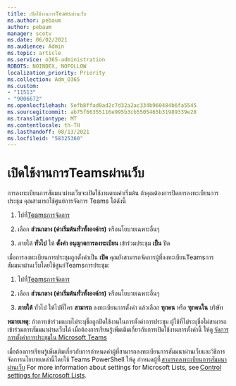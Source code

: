 ```yaml
---
title: เปิดใช้งานการTeamsผ่านเว็บ
ms.author: pebaum
author: pebaum
manager: scotv
ms.date: 06/02/2021
ms.audience: Admin
ms.topic: article
ms.service: o365-administration
ROBOTS: NOINDEX, NOFOLLOW
localization_priority: Priority
ms.collection: Adm_O365
ms.custom:
- "11513"
- "9006672"
ms.openlocfilehash: 5efb8ffad0ad2c7d32a2ac334b960484b6fa5545
ms.sourcegitcommit: ab75f66355116e995b3cb5505465b31989339e28
ms.translationtype: MT
ms.contentlocale: th-TH
ms.lasthandoff: 08/13/2021
ms.locfileid: "58325360"
---
```

# <a name="enable-teams-webinars"></a>เปิดใช้งานการTeamsผ่านเว็บ

การลงทะเบียนการสัมมนาผ่านเว็บจะเปิดใช้งานตามค่าเริ่มต้น ถ้าคุณต้องการปิดการลงทะเบียนการประชุม คุณสามารถใช้ศูนย์การจัดการ Teams ได้ดังนี้ 

1. ไปที่[Teamsการจัดการ](https://admin.teams.microsoft.com/policies/meetings) 

2. เลือก **ส่วนกลาง (ค่าเริ่มต้นทั่วทั้งองค์กร)** หรือนโยบายเฉพาะอื่นๆ 

3. ภายใต้ **ทั่วไป** ให้ **ตั้งค่า อนุญาตการลงทะเบียน** เข้าร่วมประชุม **เป็น** ปิด 

เมื่อการลงทะเบียนการประชุมถูกตั้งค่าเป็น **เปิด** คุณยังสามารถจัดการผู้ที่ลงทะเบียนTeamsการสัมมนาผ่านเว็บโดยใช้ศูนย์Teamsการประชุม: 

1. ไปที่[Teamsการจัดการ](https://admin.teams.microsoft.com/policies/meetings) 

2. เลือก **ส่วนกลาง (ค่าเริ่มต้นทั่วทั้งองค์กร)** หรือนโยบายเฉพาะอื่นๆ 

3. **ภายใต้** ทั่วไป ให้ไปที่ใคร **สามารถ** ลงทะเบียนการตั้งค่า แล้วเลือก **ทุกคน** หรือ **ทุกคนใน** บริษัท 

**หมายเหตุ**: ถ้าการเข้าร่วมแบบไม่ระบุชื่อถูกปิดใช้งานในการตั้งค่าการประชุม ผู้ใช้ที่ไม่ระบุชื่อไม่สามารถเข้าร่วมการสัมมนาผ่านเว็บได้ เมื่อต้องการเรียนรู้เพิ่มเติมเกี่ยวกับการเปิดใช้งานการตั้งค่านี้ ให้ดู [จัดการการตั้งค่าการประชุมใน Microsoft Teams](https://docs.microsoft.com/microsoftteams/meeting-settings-in-teams) 

เมื่อต้องการเรียนรู้เพิ่มเติมเกี่ยวกับการกําหนดค่าผู้ที่สามารถลงทะเบียนการสัมมนาผ่านเว็บและวิธีการจัดการนโยบายเหล่านี้โดยใช้ Teams PowerShell ให้ดู กําหนดผู้ที่ [สามารถลงทะเบียนการสัมมนาผ่านเว็บ](https://docs.microsoft.com/microsoftteams/set-up-webinars?source=docs#configure-who-can-register-for-webinars) For more information about settings for Microsoft Lists, see [Control settings for Microsoft Lists](https://docs.microsoft.com/sharepoint/control-lists). 